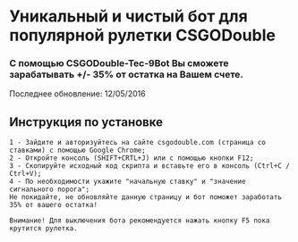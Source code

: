 # Уникальный и чистый бот для популярной рулетки CSGODouble
### С помощью CSGODouble-Tec-9Bot Вы сможете зарабатывать +/- 35% от остатка на Вашем счете.
Последнее обновление: 12/05/2016

## Инструкция по установке
```
1 - Зайдите и авторизуйтесь на сайте csgodouble.com (страница со ставками) с помощью Google Chrome;
2 - Откройте консоль (SHIFT+CRTL+J) или с помощью кнопки F12;
3 - Скопируйте исходный код скрипта и вставьте его в консоль (Ctrl+C / Ctrl+V);
4 - По необходимости укажите "начальную ставку" и "значение сигнального порога";
Не покидайте, не обновляйте данную страницу и бот поможет заработать 35% от вашего остатка!

Внимание! Для выключения бота рекомендуется нажать кнопку F5 пока крутится рулетка.
```
